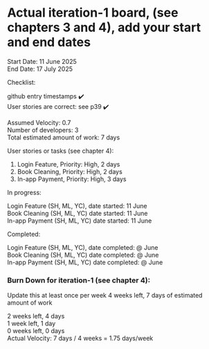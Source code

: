 # Actual iteration-1 board, (see chapters 3 and 4), add your start and end dates
Start Date: 11 June 2025  
End Date: 17 July 2025

Checklist:

github entry timestamps ✔️  
User stories are correct: see p39 ✔️  

Assumed Velocity: 0.7  
Number of developers: 3  
Total estimated amount of work: 7 days  

User stories or tasks (see chapter 4):

1. Login Feature, Priority: High, 2 days  
2. Book Cleaning, Priority: High, 2 days  
3. In-app Payment, Priority: High, 3 days  

In progress:

Login Feature (SH, ML, YC), date started: 11 June  
Book Cleaning (SH, ML, YC) date started: 11 June  
In-app Payment (SH, ML, YC) date started: 11 June  

Completed:

Login Feature (SH, ML, YC), date completed: @ June  
Book Cleaning (SH, ML, YC) date completed: @ June  
In-app Payment (SH, ML, YC) date completed: @ June  

### Burn Down for iteration-1 (see chapter 4):  
Update this at least once per week
4 weeks left, 7 days of estimated amount of work  

2 weeks left, 4 days  
1 week left, 1 day  
0 weeks left, 0 days  
Actual Velocity: 7 days / 4 weeks = 1.75 days/week
